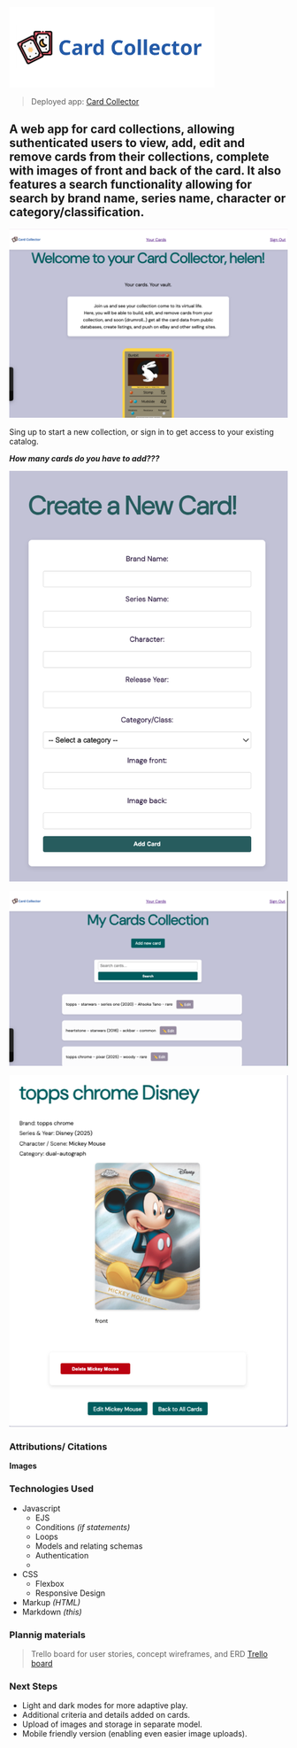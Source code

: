 
![Card Collector Logo](public/assets/CardCollector-logo.png)

>Deployed app: [Card Collector][site]

[site]:https://card-collector-e1a14b1cbdcb.herokuapp.com/

## A web app for card collections, allowing suthenticated users to view, add, edit and remove cards from their collections, complete with images of front and back of the card. It also features a search functionality allowing for search by brand name, series name, character or category/classification. 


![Screenshot of app's landing page](/public/assets/homepage.png "landing page")

Sing up to start a new collection, or sign in to get access to your existing catalog. 

**_How many cards do you have to add???_**

![Screenshot of add new card](/public/assets/add-card.png "Add new card")

![Screenshot of index/all cards view](/public/assets/card-collection-index.png "Index-cards collection")

![Screenshot of a single card view](/public/assets/Show-page.png "Single card page")


### Attributions/ Citations
**Images** 


### Technologies Used
* Javascript
     * EJS 
     * Conditions *(if statements)*
     * Loops
     * Models and relating schemas
     * Authentication
     * 
* CSS
    * Flexbox
    * Responsive Design
*  Markup *(HTML)*
* Markdown *(this)*

### Plannig materials
> Trello board for user stories, concept wireframes, and ERD [Trello board][site]

[site]: https://trello.com/invite/b/68c1ce92668586df9e7d5ba5/ATTI053bad1eccdc6697373c0f40c671587936FFD920/card-collector-planning


### Next Steps
* Light and dark modes for more adaptive play.  
* Additional criteria and details added on cards. 
* Upload of images and storage in separate model.
* Mobile friendly version (enabling even easier image uploads).
